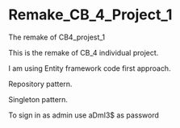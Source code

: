 # Remake_CB_4_Project_1
The remake of CB4_projest_1

This is the remake of CB_4 individual project.

I am using Entity framework code first approach.

Repository pattern.

Singleton pattern.

To sign in as admin use aDmI3$ as password
